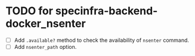 # TODO for specinfra-backend-docker_nsenter

* [ ] Add `.available?` method to check the availability of `nsenter` command.
* [ ] Add `nsenter_path` option.
